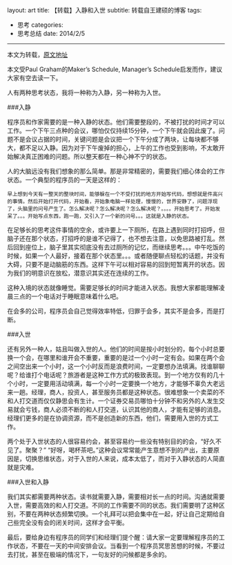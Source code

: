 layout: art
title: 【转载】入静和入世
subtitle: 转载自王建硕的博客
tags: 
- 思考
categories: 
- 思考总结
date: 2014/2/5
---
 
本文为转载，[原文地址](http://home.wangjianshuo.com/cn/20120801_eae-3.htm)

本文受Paul Graham的Maker’s Schedule, Manager’s Schedule启发而作，建议大家有空去读一下。

人有两种思考状态，我将一种称为入静，另一种称为入世。

<!-- more -->

###入静

程序员和作家需要的是一种入静的状态。他们需要整段的，不被打扰的时间才可以工作。一个下午三点种的会议，哪怕仅仅持续15分钟，一个下午就会因此废了。问题不是会议占据的时间，关键问题是会议把一个下午分成了两块，让每块都不够大，都不足以入静。因为对于下午废掉的担心，上午的工作也受到影响，不太敢开始解决真正困难的问题。所以整天都在一种心神不宁的状态。

人的大脑远没有我们想象的那么简单。那是非常精密的，需要我们细心体会的工作状态。一个典型的程序员的一天是这样的：

    早上想到今天有一整天的整块时间，能够躲在一个不受打扰的地方开始写代码，想想就是件高兴的事情。然后开始打开代码，开始看，开始象电脑一样处理，慢慢的，世界安静了，问题浮现了，头脑里的问号产生了。怎么解决呢？怎么解决呢？怎么解决呢？。。。。开始思考了。开始发呆了。。。开始写点东西，跑一跑，又引入了一个新的问号。。。这就是入静的状态。

在足够长的思考这件事情的空余，或许要上一下厕所，在路上遇到同时打招呼，但脑子还在那个状态，打招呼的是谁不记得了，也不想去注意，以免思路被打乱。然后回到座位上，脑子里其实彻底没有去过厕所的记忆，而继续思考。。。中午吃饭的时候，如果一个人最好，接着在那个状态里。。。或者随便聊点轻松的话题，并没有大碍，只要不是动脑筋的东西。这样下午可以相对容易的回到短暂离开的状态。因为我们的明意识在放松，潜意识其实还在连续的工作。

这种入境的状态就像睡觉。需要足够长的时间才能进入状态。我想大家都能理解凌晨三点的一个电话对于睡眠意味着什么吧。

在会多的公司，程序员会自己觉得效率特低，归罪于会多，其实不是会多，而是打断。

###入世

还有另外一种人，姑且叫做入世的人。他们的时间是按小时划分的，每个小时总要换一个会，在哪里和谁开会不重要，重要的是过一个小时一定有会。如果在两个会之间空出来一个小时，这一个小时反而是浪费时间，一定要想办法填满。找谁聊聊呢？给谁打个电话呢？旅游者是这种工作方式的极致表现。到一个地方仅有的几十个小时，一定要用活动填满，每一个小时一定要换一个地方，才能够不辜负大老远来一趟。经理，商人，投资人，甚至服务员都是这种状态。很难想象一个卖菜的不和人打交道而仅仅静思会有生计。一个证券交易员哪怕十分钟不和另外的人发生交易就会亏钱，商人必须不断的和人打交道，认识其他的商人，才能有足够的消息。经理们更多的是在协调资源，而不是创造新的东西，他们，需要用入世的方式工作。

两个处于入世状态的人很容易约会，甚至容易约一些没有特别目的的会，“好久不见了。聚聚？” “好呀，喝杯茶吧。”这种会议常常能产生意想不到的产出，主要原因是，切换思维状态，对于入世的人来说，成本太低了，而对于入静状态的人简直就是灾难。

###入世和入静

我们其实都需要两种状态。读书就需要入静，需要相对长一点的时间。沟通就需要入世，需要高效的和人打交道。不同的工作需要不同的状态。我们需要明了这种区别，不要在两种状态频繁切换。一个礼拜可以把会集中在一起，好让自己定期给自己些完全没有会的闭关时间，这样才会平衡。

最后，要给身边有程序员的同学们和经理们提个醒：请大家一定要理解程序员的工作状态，不要在一天的中间安排会议。当看到一个程序员冥思苦想的时候，不要过去打扰，甚至在极端的情况下，一句友好的问候都是多余的。
